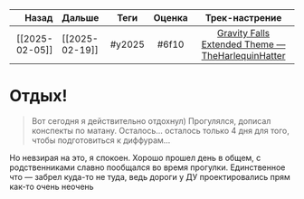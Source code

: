 |          Назад | Дальше         |  Теги  | Оценка |                                                  Трек-настрение                                                  |
| --------------:|:-------------- |:------:|:------:|:----------------------------------------------------------------------------------------------------------------:|
| [[2025-02-05]] | [[2025-02-19]] | #y2025 | #6f10  | [Gravity Falls Extended Theme — TheHarlequinHatter](https://youtube.com/watch?v=rK2XHepSadI&si=tFh2EWH6Mt7yhsCF) |

# Отдых!
> Вот сегодня я действительно отдохнул) Прогулялся, дописал конспекты по матану. Осталось... осталось только 4 дня для того, чтобы подготовиться к диффурам...

Но невзирая на это, я спокоен. Хорошо прошел день в общем, с родственниками славно пообщался во время прогулки. Единственное что — забрел куда-то не туда, ведь дороги у ДУ проектировались прям как-то очень неочень 